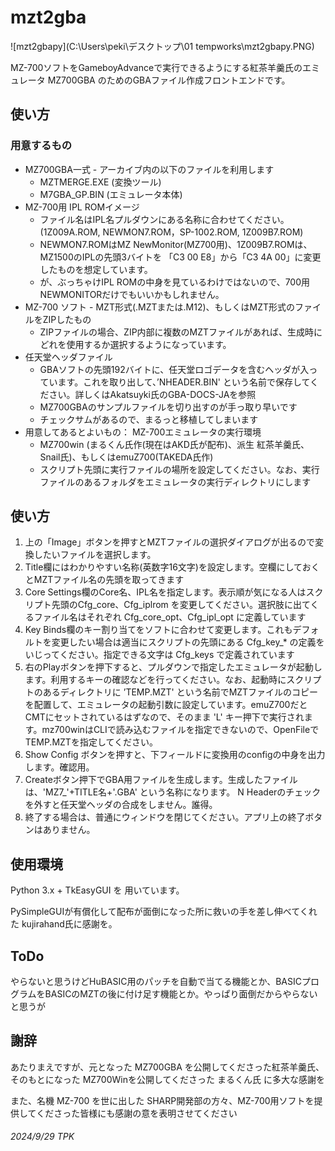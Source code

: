 # mzt2gba

![mzt2gbapy](C:\Users\peki\デスクトップ\01 tempworks\mzt2gbapy.PNG)

MZ-700ソフトをGameboyAdvanceで実行できるようにする紅茶羊羹氏のエミュレータ MZ700GBA のためのGBAファイル作成フロントエンドです。

## 使い方

### 用意するもの

- MZ700GBA一式 - アーカイブ内の以下のファイルを利用します
  - MZTMERGE.EXE (変換ツール)
  - M7GBA_GP.BIN (エミュレータ本体)
- MZ-700用 IPL ROMイメージ
  - ファイル名はIPL名プルダウンにある名称に合わせてください。(1Z009A.ROM, NEWMON7.ROM，SP-1002.ROM, 1Z009B7.ROM)
  - NEWMON7.ROMはMZ NewMonitor(MZ700用)、1Z009B7.ROMは、MZ1500のIPLの先頭3バイトを 「C3 00 E8」から「C3 4A 00」に変更したものを想定しています。
  - が、ぶっちゃけIPL ROMの中身を見ているわけではないので、700用NEWMONITORだけでもいいかもしれません。
- MZ-700 ソフト - MZT形式(.MZTまたは.M12)、もしくはMZT形式のファイルをZIPしたもの
  - ZIPファイルの場合、ZIP内部に複数のMZTファイルがあれば、生成時にどれを使用するか選択するようになっています。
- 任天堂ヘッダファイル
  - GBAソフトの先頭192バイトに、任天堂ロゴデータを含むヘッダが入っています。これを取り出して、’NHEADER.BIN' という名前で保存してください。詳しくはAkatsuyki氏のGBA-DOCS-JAを参照
  - MZ700GBAのサンプルファイルを切り出すのが手っ取り早いです
  - チェックサムがあるので、まるっと移植してしまいます
- 用意してあるとよいもの： MZ-700エミュレータの実行環境
  - MZ700win (まるくん氏作(現在はAKD氏が配布)、派生 紅茶羊羹氏、Snail氏)、もしくはemuZ700(TAKEDA氏作)
  - スクリプト先頭に実行ファイルの場所を設定してください。なお、実行ファイルのあるフォルダをエミュレータの実行ディレクトリにします

## 使い方

1. 上の「Image」ボタンを押すとMZTファイルの選択ダイアログが出るので変換したいファイルを選択します。
2. Title欄にはわかりやすい名称(英数字16文字)を設定します。空欄にしておくとMZTファイル名の先頭を取ってきます
3. Core Settings欄のCore名、IPL名を指定します。表示順が気になる人はスクリプト先頭のCfg_core、Cfg_iplrom を変更してください。選択肢に出てくるファイル名はそれぞれ Cfg_core_opt、Cfg_ipl_opt に定義しています
4. Key Binds欄のキー割り当てをソフトに合わせて変更します。これもデフォルトを変更したい場合は適当にスクリプトの先頭にある Cfg_key_* の定義をいじってください。指定できる文字は Cfg_keys で定義されています
5. 右のPlayボタンを押下すると、プルダウンで指定したエミュレータが起動します。利用するキーの確認などを行ってください。なお、起動時にスクリプトのあるディレクトリに ’TEMP.MZT' という名前でMZTファイルのコピーを配置して、エミュレータの起動引数に設定しています。emuZ700だとCMTにセットされているはずなので、そのまま 'L' キー押下で実行されます。mz700winはCLIで読み込むファイルを指定できないので、OpenFileでTEMP.MZTを指定してください。
6. Show Config ボタンを押すと、下フィールドに変換用のconfigの中身を出力します。確認用。
7. Createボタン押下でGBA用ファイルを生成します。生成したファイルは、'MZ7_'+TITLE名+'.GBA' という名称になります。 N Headerのチェックを外すと任天堂ヘッダの合成をしません。誰得。
8. 終了する場合は、普通にウィンドウを閉じてください。アプリ上の終了ボタンはありません。

## 使用環境

Python 3.x + TkEasyGUI を 用いています。

PySimpleGUIが有償化して配布が面倒になった所に救いの手を差し伸べてくれた kujirahand氏に感謝を。

## ToDo

やらないと思うけどHuBASIC用のパッチを自動で当てる機能とか、BASICプログラムをBASICのMZTの後に付け足す機能とか。やっぱり面倒だからやらないと思うが

## 謝辞

あたりまえですが、元となった MZ700GBA を公開してくださった紅茶羊羹氏、そのもとになった MZ700Winを公開してくださった まるくん氏 に多大な感謝を

また、名機 MZ-700 を世に出した SHARP開発部の方々、MZ-700用ソフトを提供してくださった皆様にも感謝の意を表明させてください

###### 2024/9/29 TPK